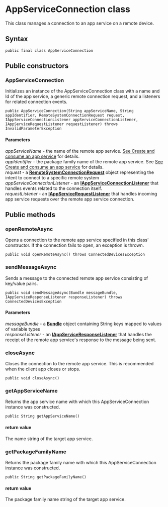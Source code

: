 # AppServiceConnection class
This class manages a connection to an app service on a remote device.

## Syntax
`public final class AppServiceConnection`

## Public constructors

### AppServiceConnection
Initializes an instance of the AppServiceConnection class with a name and Id of the app service, a generic remote connection request, and a listeners for related connection events.

`public AppServiceConnection(String appServiceName, String appIdentifier, RemoteSystemConnectionRequest request, IAppServiceConnectionListener appServiceConnectionListener, IAppServiceRequestListener requestListener) throws InvalidParameterException`  

#### Parameters  
*appServiceName* - the name of the remote app service. [See Create and consume an app service](https://docs.microsoft.com/en-us/windows/uwp/launch-resume/how-to-create-and-consume-an-app-service) for details.  
*appIdentifier* - the package family name of the remote app service. See [See Create and consume an app service](https://docs.microsoft.com/en-us/windows/uwp/launch-resume/how-to-create-and-consume-an-app-service) for details.  
*request* - a [**RemoteSystemConnectionRequest**](RemoteSystemConnectionRequest.md) object representing the intent to connect to a specific remote system  
*appServiceConnectionListener* - an [**IAppServiceConnectionListener**](IAppServiceConnectionListener.md) that handles events related to the connection itself.  
*requestListener* - an [**IAppServiceRequestListener**](IAppServiceRequestListener.md) that handles incoming app service requests over the remote app service connection.

## Public methods

### openRemoteAsync
Opens a connection to the remote app service specified in this class' constructor. If the connection fails to open, an exception is thrown.

`public void openRemoteAsync() throws ConnectedDevicesException` 

### sendMessageAsync
Sends a message to the connected remote app service consisting of key/value pairs.

`public void sendMessageAsync(Bundle messageBundle,  IAppServiceResponseListener responseListener) throws ConnectedDevicesException`

#### Parameters  
*messageBundle* - a [**Bundle**](https://developer.android.com/reference/android/os/Bundle.html) object containing String keys mapped to values of variable types  
*responseListener* - an [**IAppServiceResponseListener**](IAppServiceResponseListener.md) that handles the receipt of the remote app service's response to the message being sent.

### closeAsync
Closes the connection to the remote app service. This is recommended when the client app closes or stops.

`public void closeAsync()`

### getAppServiceName
Returns the app service name with which this AppServiceConnection instance was constructed.

`public String getAppServiceName()`

#### return value  
The name string of the target app service.

### getPackageFamilyName
Returns the package family name with which this AppServiceConnection instance was constructed.

`public String getPackageFamilyName()`

#### return value  
The package family name string of the target app service.
